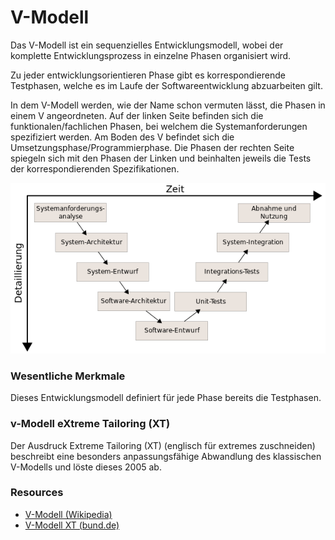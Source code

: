 # V-Modell

Das V-Modell ist ein sequenzielles Entwicklungsmodell, wobei der
komplette Entwicklungsprozess in einzelne Phasen organisiert wird.

Zu jeder entwicklungsorientieren Phase gibt es korrespondierende Testphasen,
welche es im Laufe der Softwareentwicklung abzuarbeiten gilt.

In dem V-Modell werden, wie der Name schon vermuten lässt,
die Phasen in einem V angeordneten. Auf der linken Seite befinden sich
die funktionalen/fachlichen Phasen, bei welchem die Systemanforderungen
spezifiziert werden. Am Boden des V befindet sich die Umsetzungsphase/Programmierphase.
Die Phasen der rechten Seite spiegeln sich mit den Phasen der Linken und
beinhalten jeweils die Tests der korrespondierenden Spezifikationen.

![V-Modell (Wikipedia)](https://github.com/Gurkenschreck/FIAEP/blob/master/content/resources/img/V-Modell.png)

### Wesentliche Merkmale

Dieses Entwicklungsmodell definiert für jede Phase bereits die Testphasen.

### v-Modell eXtreme Tailoring (XT)

Der Ausdruck Extreme Tailoring (XT) (englisch für extremes zuschneiden)
beschreibt eine besonders anpassungsfähige Abwandlung des klassischen V-Modells
und löste dieses 2005 ab.

### Resources
* [V-Modell (Wikipedia)](https://de.wikipedia.org/wiki/V-Modell)
* [V-Modell XT (bund.de)](http://www.cio.bund.de/Web/DE/Architekturen-und-Standards/V-Modell-XT/vmodell_xt_node.html)
